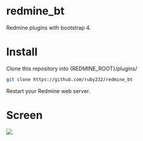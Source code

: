 # redmine_bt
Redmine plugins with bootstrap 4.

# Install

Clone this repository into {REDMINE_ROOT}/plugins/
```sh
git clone https://github.com/ruby232/redmine_bt
```

Restart your Redmine web server.

# Screen
![](https://raw.githubusercontent.com/ruby232/redmine_bt/master/screen.png)